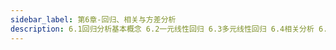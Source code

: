 ```yaml
---
sidebar_label: 第6章-回归、相关与方差分析
description: 6.1回归分析基本概念 6.2一元线性回归 6.3多元线性回归 6.4相关分析 6.5方差分析 附录 习题
---
```

